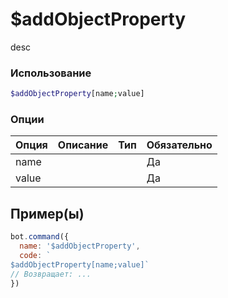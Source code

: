 # $addObjectProperty
desc
### Использование
```php
$addObjectProperty[name;value]
```

### Опции

| Опция | Описание | Тип | Обязательно |
|--------|-------------|------|----------|
| name |  |  | Да | 
| value |  |  | Да | 
## Пример(ы)

```javascript
bot.command({
  name: '$addObjectProperty',
  code: `
$addObjectProperty[name;value]`
// Возвращает: ...
})
```